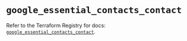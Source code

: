 # `google_essential_contacts_contact`

Refer to the Terraform Registry for docs: [`google_essential_contacts_contact`](https://registry.terraform.io/providers/hashicorp/google-beta/5.36.0/docs/resources/google_essential_contacts_contact).
